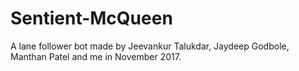 # Sentient-McQueen
A lane follower bot made by Jeevankur Talukdar, Jaydeep Godbole, Manthan Patel and me in November 2017.
